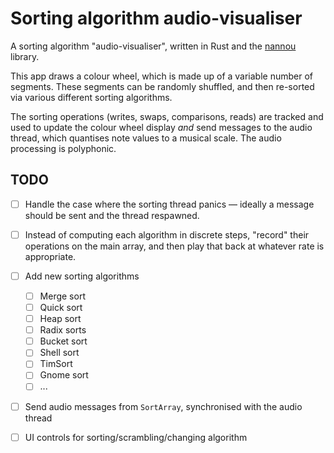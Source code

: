 # Sorting algorithm audio-visualiser

A sorting algorithm "audio-visualiser", written in Rust and the [nannou](https://github.com/nannou-org/nannou) library.

This app draws a colour wheel, which is made up of a variable number of segments. These segments can be randomly shuffled, and then re-sorted via various different sorting algorithms.

The sorting operations (writes, swaps, comparisons, reads) are tracked and used to update the colour wheel display *and* send messages to the audio thread, which quantises note values to a musical scale. The audio processing is polyphonic.

## TODO

- [ ] Handle the case where the sorting thread panics — ideally a message should be sent and the thread respawned.

- [ ] Instead of computing each algorithm in discrete steps, "record" their operations on the main array, and then play that back at whatever rate is appropriate.
- [ ] Add new sorting algorithms
    - [ ] Merge sort
    - [ ] Quick sort
    - [ ] Heap sort
    - [ ] Radix sorts
    - [ ] Bucket sort
    - [ ] Shell sort
    - [ ] TimSort
    - [ ] Gnome sort
    - [ ] ...
- [ ] Send audio messages from `SortArray`, synchronised with the audio thread
- [ ] UI controls for sorting/scrambling/changing algorithm
